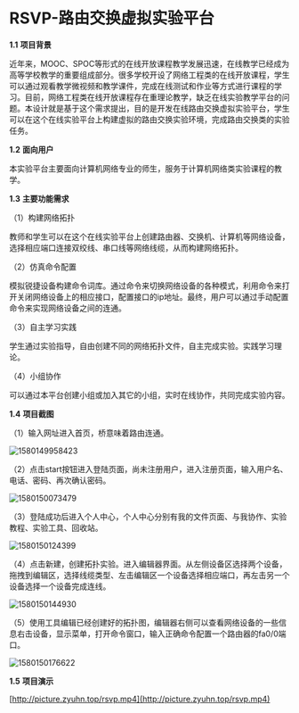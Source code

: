 # RSVP-路由交换虚拟实验平台
**1.1** **项目背景**

近年来，MOOC、SPOC等形式的在线开放课程教学发展迅速，在线教学已经成为高等学校教学的重要组成部分。很多学校开设了网络工程类的在线开放课程，学生可以通过观看教学微视频和教学课件，完成在线测试和作业等方式进行课程的学习。目前，网络工程类在线开放课程存在重理论教学，缺乏在线实验教学平台的问题。本设计就是基于这个需求提出，目的是开发在线路由交换虚拟实验平台，学生可以在这个在线实验平台上构建虚拟的路由交换实验环境，完成路由交换类的实验任务。

**1.2** **面向用户**

本实验平台主要面向计算机网络专业的师生，服务于计算机网络类实验课程的教学。

**1.3** **主要功能需求**

（1）构建网络拓扑

教师和学生可以在这个在线实验平台上创建路由器、交换机、计算机等网络设备，选择相应端口连接双绞线、串口线等网络线缆，从而构建网络拓扑。

（2）仿真命令配置

模拟锐捷设备构建命令词库。通过命令来切换网络设备的各种模式，利用命令来打开关闭网络设备上的相应接口，配置接口的ip地址。最终，用户可以通过手动配置命令来实现网络设备之间的连通。

（3）自主学习实践

学生通过实验指导，自由创建不同的网络拓扑文件，自主完成实验。实践学习理论。

（4）小组协作

可以通过本平台创建小组或加入其它的小组，实时在线协作，共同完成实验内容。

**1.4**  **项目截图**

（1）输入网址进入首页，桥意味着路由连通。

![1580149958423](http://picture.zyuhn.top/myblog/githubpage的readme/20200128023239-618801.png)

（2）点击start按钮进入登陆页面，尚未注册用户，进入注册页面，输入用户名、电话、密码、再次确认密码。

![1580150073479](http://picture.zyuhn.top/myblog/githubpage的readme/20200128023434-841972.png)

（3）登陆成功后进入个人中心，个人中心分别有我的文件页面、与我协作、实验教程、实验工具、回收站。

![1580150124399](http://picture.zyuhn.top/myblog/githubpage的readme/20200128023525-841252.png)

（4）点击新建，创建拓扑实验。进入编辑器界面。从左侧设备区选择两个设备，拖拽到编辑区，选择线缆类型、左击编辑区一个设备选择相应端口，再左击另一个设备选择一个设备完成连线。

![1580150144930](http://picture.zyuhn.top/myblog/githubpage的readme/20200128023546-259505.png)

（5）使用工具编辑已经创建好的拓扑图，编辑器右侧可以查看网络设备的一些信息右击设备，显示菜单，打开命令窗口，输入正确命令配置一个路由器的fa0/0端口。

![1580150176622](http://picture.zyuhn.top/myblog/githubpage的readme/20200128023617-199575.png)

**1.5**  **项目演示**

[http://picture.zyuhn.top/rsvp.mp4](http://picture.zyuhn.top/rsvp.mp4)
